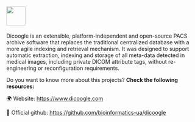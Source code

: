 # <img src="https://user-images.githubusercontent.com/4738426/33545371-e652d482-d8d5-11e7-9ea5-c676d9313378.png" height="50"/>

Dicoogle is an extensible, platform-independent and open-source PACS archive software that replaces the traditional centralized database with a more agile indexing and retrieval mechanism. It was designed to support automatic extraction, indexing and storage of all meta-data detected in medical images, including private DICOM attribute tags, without re-engineering or reconfiguration requirements.

Do you want to know more about this projects? **Check the following resources:**

:earth_africa: Website: https://www.dicoogle.com

:open_file_folder: Official github: https://github.com/bioinformatics-ua/dicoogle
